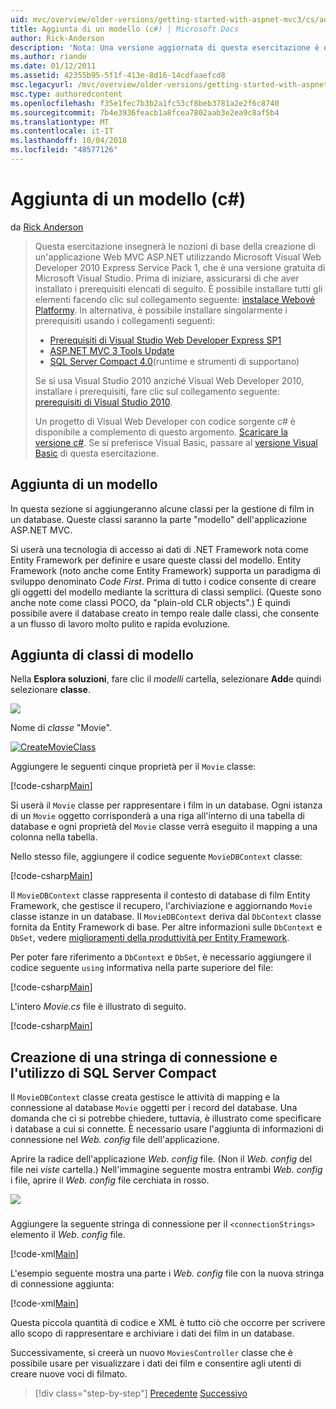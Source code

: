 ```yaml
---
uid: mvc/overview/older-versions/getting-started-with-aspnet-mvc3/cs/adding-a-model
title: Aggiunta di un modello (c#) | Microsoft Docs
author: Rick-Anderson
description: 'Nota: Una versione aggiornata di questa esercitazione è disponibile qui che usa ASP.NET MVC 5 e Visual Studio 2013. È più sicuro e molto più semplice da seguire e demo...'
ms.author: riande
ms.date: 01/12/2011
ms.assetid: 42355b95-5f1f-413e-8d16-14cdfaaefcd8
msc.legacyurl: /mvc/overview/older-versions/getting-started-with-aspnet-mvc3/cs/adding-a-model
msc.type: authoredcontent
ms.openlocfilehash: f35e1fec7b3b2a1fc53cf8beb3781a2e2f6c8740
ms.sourcegitcommit: 7b4e3936feacb1a8fcea7802aab3e2ea9c8af5b4
ms.translationtype: MT
ms.contentlocale: it-IT
ms.lasthandoff: 10/04/2018
ms.locfileid: "48577126"
---
```

<a name="adding-a-model-c"></a>Aggiunta di un modello (c#)
====================
da [Rick Anderson]((https://twitter.com/RickAndMSFT))

> Questa esercitazione insegnerà le nozioni di base della creazione di un'applicazione Web MVC ASP.NET utilizzando Microsoft Visual Web Developer 2010 Express Service Pack 1, che è una versione gratuita di Microsoft Visual Studio. Prima di iniziare, assicurarsi di che aver installato i prerequisiti elencati di seguito. È possibile installare tutti gli elementi facendo clic sul collegamento seguente: [instalace Webové Platformy](https://www.microsoft.com/web/gallery/install.aspx?appid=VWD2010SP1Pack). In alternativa, è possibile installare singolarmente i prerequisiti usando i collegamenti seguenti:
> 
> - [Prerequisiti di Visual Studio Web Developer Express SP1](https://www.microsoft.com/web/gallery/install.aspx?appid=VWD2010SP1Pack)
> - [ASP.NET MVC 3 Tools Update](https://www.microsoft.com/web/gallery/install.aspx?appsxml=&amp;appid=MVC3)
> - [SQL Server Compact 4.0](https://www.microsoft.com/web/gallery/install.aspx?appid=SQLCE;SQLCEVSTools_4_0)(runtime e strumenti di supportano)
> 
> Se si usa Visual Studio 2010 anziché Visual Web Developer 2010, installare i prerequisiti, fare clic sul collegamento seguente: [prerequisiti di Visual Studio 2010](https://www.microsoft.com/web/gallery/install.aspx?appsxml=&amp;appid=VS2010SP1Pack).
> 
> Un progetto di Visual Web Developer con codice sorgente c# è disponibile a complemento di questo argomento. [Scaricare la versione c#](https://code.msdn.microsoft.com/Introduction-to-MVC-3-10d1b098). Se si preferisce Visual Basic, passare al [versione Visual Basic](../vb/adding-a-model.md) di questa esercitazione.


## <a name="adding-a-model"></a>Aggiunta di un modello

In questa sezione si aggiungeranno alcune classi per la gestione di film in un database. Queste classi saranno la parte "modello" dell'applicazione ASP.NET MVC.

Si userà una tecnologia di accesso ai dati di .NET Framework nota come Entity Framework per definire e usare queste classi del modello. Entity Framework (noto anche come Entity Framework) supporta un paradigma di sviluppo denominato *Code First*. Prima di tutto i codice consente di creare gli oggetti del modello mediante la scrittura di classi semplici. (Queste sono anche note come classi POCO, da "plain-old CLR objects".) È quindi possibile avere il database creato in tempo reale dalle classi, che consente a un flusso di lavoro molto pulito e rapida evoluzione.

## <a name="adding-model-classes"></a>Aggiunta di classi di modello

Nella **Esplora soluzioni**, fare clic il *modelli* cartella, selezionare **Add**e quindi selezionare **classe**.

![](adding-a-model/_static/image1.png)

Nome di *classe* "Movie".

[![CreateMovieClass](adding-a-model/_static/image3.png)](adding-a-model/_static/image2.png)

Aggiungere le seguenti cinque proprietà per il `Movie` classe:

[!code-csharp[Main](adding-a-model/samples/sample1.cs)]

Si userà il `Movie` classe per rappresentare i film in un database. Ogni istanza di un `Movie` oggetto corrisponderà a una riga all'interno di una tabella di database e ogni proprietà del `Movie` classe verrà eseguito il mapping a una colonna nella tabella.

Nello stesso file, aggiungere il codice seguente `MovieDBContext` classe:

[!code-csharp[Main](adding-a-model/samples/sample2.cs)]

Il `MovieDBContext` classe rappresenta il contesto di database di film Entity Framework, che gestisce il recupero, l'archiviazione e aggiornando `Movie` classe istanze in un database. Il `MovieDBContext` deriva dal `DbContext` classe fornita da Entity Framework di base. Per altre informazioni sulle `DbContext` e `DbSet`, vedere [miglioramenti della produttività per Entity Framework](https://blogs.msdn.com/b/efdesign/archive/2010/06/21/productivity-improvements-for-the-entity-framework.aspx?wa=wsignin1.0).

Per poter fare riferimento a `DbContext` e `DbSet`, è necessario aggiungere il codice seguente `using` informativa nella parte superiore del file:

[!code-csharp[Main](adding-a-model/samples/sample3.cs)]

L'intero *Movie.cs* file è illustrato di seguito.

[!code-csharp[Main](adding-a-model/samples/sample4.cs)]

## <a name="creating-a-connection-string-and-working-with-sql-server-compact"></a>Creazione di una stringa di connessione e l'utilizzo di SQL Server Compact

Il `MovieDBContext` classe creata gestisce le attività di mapping e la connessione al database `Movie` oggetti per i record del database. Una domanda che ci si potrebbe chiedere, tuttavia, è illustrato come specificare i database a cui si connette. È necessario usare l'aggiunta di informazioni di connessione nel *Web. config* file dell'applicazione.

Aprire la radice dell'applicazione *Web. config* file. (Non il *Web. config* del file nei *viste* cartella.) Nell'immagine seguente mostra entrambi *Web. config* i file, aprire il *Web. config* file cerchiata in rosso.

![](adding-a-model/_static/image4.png)

### 

Aggiungere la seguente stringa di connessione per il `<connectionStrings>` elemento il *Web. config* file.

[!code-xml[Main](adding-a-model/samples/sample5.xml)]

L'esempio seguente mostra una parte i *Web. config* file con la nuova stringa di connessione aggiunta:

[!code-xml[Main](adding-a-model/samples/sample6.xml)]

Questa piccola quantità di codice e XML è tutto ciò che occorre per scrivere allo scopo di rappresentare e archiviare i dati dei film in un database.

Successivamente, si creerà un nuovo `MoviesController` classe che è possibile usare per visualizzare i dati dei film e consentire agli utenti di creare nuove voci di filmato.

> [!div class="step-by-step"]
> [Precedente](adding-a-view.md)
> [Successivo](accessing-your-models-data-from-a-controller.md)
